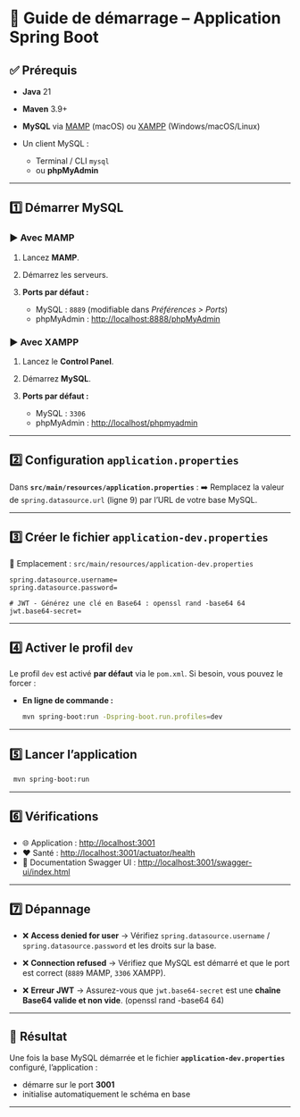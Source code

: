 # 🚀 Guide de démarrage – Application Spring Boot

## ✅ Prérequis

* **Java** 21
* **Maven** 3.9+
* **MySQL** via [MAMP](https://www.mamp.info/) (macOS) ou [XAMPP](https://www.apachefriends.org/) (Windows/macOS/Linux)
* Un client MySQL :

    * Terminal / CLI `mysql`
    * ou **phpMyAdmin**

---

## 1️⃣ Démarrer MySQL

### ▶️ Avec **MAMP**

1. Lancez **MAMP**.
2. Démarrez les serveurs.
3. **Ports par défaut :**

    * MySQL : `8889` (modifiable dans *Préférences > Ports*)
    * phpMyAdmin : [http://localhost:8888/phpMyAdmin](http://localhost:8888/phpMyAdmin)

### ▶️ Avec **XAMPP**

1. Lancez le **Control Panel**.
2. Démarrez **MySQL**.
3. **Ports par défaut :**

    * MySQL : `3306`
    * phpMyAdmin : [http://localhost/phpmyadmin](http://localhost/phpmyadmin)

---

## 2️⃣ Configuration `application.properties`

Dans **`src/main/resources/application.properties`** :
➡️ Remplacez la valeur de `spring.datasource.url` (ligne 9) par l’URL de votre base MySQL.

---

## 3️⃣ Créer le fichier `application-dev.properties`

📂 Emplacement : `src/main/resources/application-dev.properties`

```properties
spring.datasource.username=
spring.datasource.password=

# JWT - Générez une clé en Base64 : openssl rand -base64 64
jwt.base64-secret=
```

---

## 4️⃣ Activer le profil `dev`

Le profil `dev` est activé **par défaut** via le `pom.xml`.
Si besoin, vous pouvez le forcer :

* **En ligne de commande :**

  ```bash
  mvn spring-boot:run -Dspring-boot.run.profiles=dev
  ```

---

## 5️⃣ Lancer l’application


```bash
 mvn spring-boot:run
```

---

## 6️⃣ Vérifications

* 🌐 Application : [http://localhost:3001](http://localhost:3001)
* ❤️ Santé : [http://localhost:3001/actuator/health](http://localhost:3001/actuator/health)
* 📖 Documentation Swagger UI : [http://localhost:3001/swagger-ui/index.html](http://localhost:3001/swagger-ui/index.html)

---

## 7️⃣ Dépannage

* ❌ **Access denied for user**
  → Vérifiez `spring.datasource.username` / `spring.datasource.password` et les droits sur la base.

* ❌ **Connection refused**
  → Vérifiez que MySQL est démarré et que le port est correct (`8889` MAMP, `3306` XAMPP).

* ❌ **Erreur JWT**
  → Assurez-vous que `jwt.base64-secret` est une **chaîne Base64 valide et non vide**. (openssl rand -base64 64)

---

## 🎉 Résultat

Une fois la base MySQL démarrée et le fichier **`application-dev.properties`** configuré, l’application :

* démarre sur le port **3001**
* initialise automatiquement le schéma en base

---